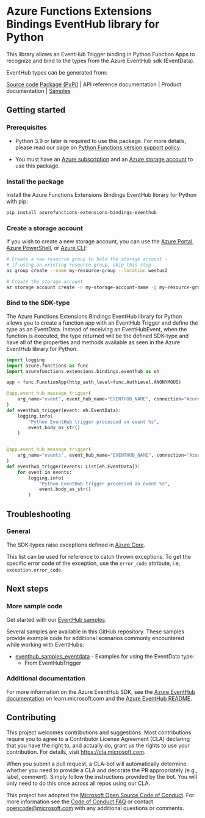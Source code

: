 # Azure Functions Extensions Bindings EventHub library for Python
This library allows an EventHub Trigger binding in Python Function Apps to recognize and bind to the types from the
Azure EventHub sdk (EventData).

EventHub types can be generated from:

[Source code](https://github.com/Azure/azure-functions-python-extensions/tree/dev/azurefunctions-extensions-bindings-eventhub)
[Package (PyPi)](https://pypi.org/project/azurefunctions-extensions-bindings-eventhub/)
| API reference documentation
| Product documentation
| [Samples](https://github.com/Azure/azure-functions-python-extensions/tree/dev/azurefunctions-extensions-bindings-eventhub/samples)


## Getting started

### Prerequisites
* Python 3.9 or later is required to use this package. For more details, please read our page on [Python Functions version support policy](https://learn.microsoft.com/en-us/azure/azure-functions/functions-versions?tabs=isolated-process%2Cv4&pivots=programming-language-python#languages).

* You must have an [Azure subscription](https://azure.microsoft.com/free/) and an
[Azure storage account](https://docs.microsoft.com/azure/storage/common/storage-account-overview) to use this package.

### Install the package
Install the Azure Functions Extensions Bindings EventHub library for Python with pip:

```bash
pip install azurefunctions-extensions-bindings-eventhub
```

### Create a storage account
If you wish to create a new storage account, you can use the
[Azure Portal](https://docs.microsoft.com/azure/storage/common/storage-quickstart-create-account?tabs=azure-portal),
[Azure PowerShell](https://docs.microsoft.com/azure/storage/common/storage-quickstart-create-account?tabs=azure-powershell),
or [Azure CLI](https://docs.microsoft.com/azure/storage/common/storage-quickstart-create-account?tabs=azure-cli):

```bash
# Create a new resource group to hold the storage account -
# if using an existing resource group, skip this step
az group create --name my-resource-group --location westus2

# Create the storage account
az storage account create -n my-storage-account-name -g my-resource-group
```

### Bind to the SDK-type
The Azure Functions Extensions Bindings EventHub library for Python allows you to create a function app with an EventHub Trigger
and define the type as an EventData. Instead of receiving an EventHubEvent, when the function is executed, the type returned will be the defined SDK-type and have all of the properties and methods available as seen in the Azure EventHub library for Python.


```python
import logging
import azure.functions as func
import azurefunctions.extensions.bindings.eventhub as eh

app = func.FunctionApp(http_auth_level=func.AuthLevel.ANONYMOUS)

@app.event_hub_message_trigger(
    arg_name="event", event_hub_name="EVENTHUB_NAME", connection="AzureWebJobsStorage"
) 
def eventhub_trigger(event: eh.EventData):
    logging.info(
        "Python EventHub trigger processed an event %s",
        event.body_as_str()
    )


@app.event_hub_message_trigger(
    arg_name="events", event_hub_name="EVENTHUB_NAME", connection="AzureWebJobsStorage", cardinality="many"
)
def eventhub_trigger(events: List[eh.EventData]):
    for event in events:
        logging.info(
            "Python EventHub trigger processed an event %s",
            event.body_as_str()
        )
```

## Troubleshooting
### General
The SDK-types raise exceptions defined in [Azure Core](https://github.com/Azure/azure-sdk-for-python/blob/main/sdk/core/azure-core/README.md).

This list can be used for reference to catch thrown exceptions. To get the specific error code of the exception, use the `error_code` attribute, i.e, `exception.error_code`.

## Next steps

### More sample code

Get started with our [EventHub samples](https://github.com/Azure/azure-functions-python-extensions/tree/dev/azurefunctions-extensions-bindings-eventhub/samples).

Several samples are available in this GitHub repository. These samples provide example code for additional scenarios commonly encountered while working with EventHubs:

* [eventhub_samples_eventdata](https://github.com/Azure/azure-functions-python-extensions/tree/dev/azurefunctions-extensions-bindings-eventhub/samples/eventhub_samples_eventdata)  - Examples for using the EventData type:
    * From EventHubTrigger

### Additional documentation
For more information on the Azure EventHub SDK, see the [Azure EventHub documentation](https://learn.microsoft.com/en-us/azure/event-hubs/) on learn.microsoft.com
and the [Azure EventHub README](https://github.com/Azure/azure-sdk-for-python/blob/main/sdk/eventhub/azure-eventhub/README.md).

## Contributing
This project welcomes contributions and suggestions.  Most contributions require you to agree to a Contributor License Agreement (CLA) declaring that you have the right to, and actually do, grant us the rights to use your contribution. For details, visit https://cla.microsoft.com.

When you submit a pull request, a CLA-bot will automatically determine whether you need to provide a CLA and decorate the PR appropriately (e.g., label, comment). Simply follow the instructions provided by the bot. You will only need to do this once across all repos using our CLA.

This project has adopted the [Microsoft Open Source Code of Conduct](https://opensource.microsoft.com/codeofconduct/). For more information see the [Code of Conduct FAQ](https://opensource.microsoft.com/codeofconduct/faq/) or contact [opencode@microsoft.com](mailto:opencode@microsoft.com) with any additional questions or comments.
